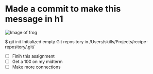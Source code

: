 # <h1> Made a commit to make this message in h1

![Image of frog](https://letsenhance.io/static/8f5e523ee6b2479e26ecc91b9c25261e/1015f/MainAfter.jpg)


$ git init
Initialized empty Git repository in /Users/skills/Projects/recipe-repository/.git/

- [ ] Finih this assignment
- [ ] Get a 100 on my midterm
- [ ] Make more connections

